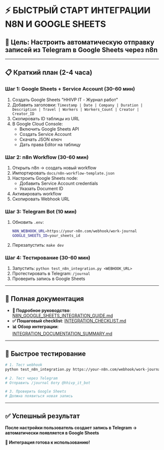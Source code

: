 # ⚡ БЫСТРЫЙ СТАРТ ИНТЕГРАЦИИ N8N И GOOGLE SHEETS

## 🎯 Цель: Настроить автоматическую отправку записей из Telegram в Google Sheets через n8n

---

## 📋 Краткий план (2-4 часа)

### **Шаг 1: Google Sheets + Service Account (30-60 мин)**
1. Создать Google Sheets "HHIVP IT - Журнал работ"
2. Добавить заголовки: `Timestamp | Date | Company | Duration | Description | Travel | Workers | Workers_Count | Creator | Creator_ID`
3. Скопировать ID таблицы из URL
4. В Google Cloud Console:
   - Включить Google Sheets API
   - Создать Service Account
   - Скачать JSON ключ
   - Дать права Editor на таблицу

### **Шаг 2: n8n Workflow (30-60 мин)**
1. Открыть n8n → создать новый workflow
2. Импортировать `docs/n8n-workflow-template.json`
3. Настроить Google Sheets node:
   - Добавить Service Account credentials
   - Указать Document ID
4. Активировать workflow
5. Скопировать Webhook URL

### **Шаг 3: Telegram Bot (10 мин)**
1. Обновить `.env`:
   ```bash
   N8N_WEBHOOK_URL=https://your-n8n.com/webhook/work-journal
   GOOGLE_SHEETS_ID=your_sheets_id
   ```
2. Перезапустить: `make dev`

### **Шаг 4: Тестирование (30-60 мин)**
1. Запустить: `python test_n8n_integration.py <WEBHOOK_URL>`
2. Протестировать в Telegram: `/journal`
3. Проверить запись в Google Sheets

---

## 🔗 Полная документация

- **📖 Подробное руководство**: [N8N_GOOGLE_SHEETS_INTEGRATION_GUIDE.md](./N8N_GOOGLE_SHEETS_INTEGRATION_GUIDE.md)
- **✅ Пошаговый checklist**: [INTEGRATION_CHECKLIST.md](./INTEGRATION_CHECKLIST.md)
- **📊 Обзор интеграции**: [INTEGRATION_DOCUMENTATION_SUMMARY.md](./INTEGRATION_DOCUMENTATION_SUMMARY.md)

---

## 🧪 Быстрое тестирование

```bash
# 1. Тест webhook
python test_n8n_integration.py https://your-n8n.com/webhook/work-journal

# 2. Тест через Telegram
# Отправить /journal боту @hhivp_it_bot

# 3. Проверить Google Sheets
# Должна появиться новая запись
```

---

## ✅ Успешный результат

**После настройки пользователь создает запись в Telegram → автоматически появляется в Google Sheets**

**🎉 Интеграция готова к использованию!**
